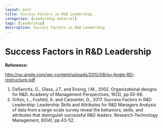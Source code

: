 ```yaml
---
layout: post
title: Success Factors in R&D Leadership.
categories: [Leadership material]
tags: [Leadership]
description: Success Factors in R&D Leadership
---
```

# Success Factors in R&D Leadership

**Reference:**

http://nu-angle.com/wp-content/uploads/2012/08/nu-Angle-RD-restructure.pdf

1. DeSanctis, G., Glass, J.T. and Ensing, I.M., 2002. Organizational designs for R&D. Academy of Management Perspectives, 16(3), pp.55-66.
2. Gritzo, L., Fusfeld, A. and Carpenter, D., 2017. Success Factors in R&D Leadership: Leadership Skills and Attributes for R&D Managers Analysis of data from a large-scale survey reveal the behaviors, skills, and attributes that distinguish successful R&D leaders. Research-Technology Management, 60(4), pp.43-52.
